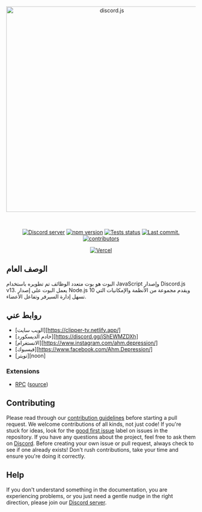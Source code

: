 <div align="center">
	<br />
	<p>
		<a href="https://discord.gg/jShEWMZDXh"><img src="https://cdn.discordapp.com/attachments/1254132794293092363/1349483541922058423/image.png?ex=67d343fc&is=67d1f27c&hm=7880054bc8a987231621df8d1578a94fd7ee3a36f1d917ec78cf86f2f3ff64da&" width="546" alt="discord.js" /></a>
	</p>
	<br />
	<p>
		<a href="https://discord.gg/djs"><img src="https://img.shields.io/discord/803932212084473856?color=5865F2&logo=discord&logoColor=white" alt="Discord server" /></a>
		<a href="https://www.npmjs.com/package/discord.js"><img src="https://img.shields.io/npm/v/discord.js.svg?maxAge=3600" alt="npm version" /></a>
		<a href="https://github.com/discordjs/discord.js/actions"><img src="https://github.com/discordjs/discord.js/actions/workflows/test.yml/badge.svg" alt="Tests status" /></a>
		<a href="https://github.com/discordjs/discord.js/commits/main"><img src="https://img.shields.io/github/last-commit/discordjs/discord.js.svg?logo=github&logoColor=ffffff" alt="Last commit." /></a>
		<a href="https://github.com/discordjs/discord.js/graphs/contributors"><img src="https://img.shields.io/github/contributors/discordjs/discord.js.svg?maxAge=3600&logo=github&logoColor=fff&color=00c7be" alt="contributors" /></a>
	</p>
	<p>
		<a href="https://tinyurl.com/clipper-tv"><img src="https://cdn.discordapp.com/attachments/1254132794293092363/1349483985683611688/image_2.png?ex=67d34466&is=67d1f2e6&hm=cd22ad95d5df33f53fe067120efe9c47e63cd03dc7beef40d515c10dbef1c8bb&" alt="Vercel" /></a>
	</p>
</div>

## الوصف العام

البوت هو بوت متعدد الوظائف تم تطويره باستخدام JavaScript وإصدار Discord.js v13. يعمل البوت على إصدار Node.js 10 ويقدم مجموعة من الأنظمة والإمكانيات التي تسهل إدارة السيرفر وتفاعل الأعضاء.

## روابط عني

- [الويب سايت][https://clipper-tv.netlify.app/]
- [خادم الديسكورد][https://discord.gg/jShEWMZDXh]
- [الانستغرام][https://www.instagram.com/ahm.depression/]
- [فيسبوك][https://www.facebook.com/Ahm.Depression/]
- [تويتر][noon]

### Extensions

- [RPC][rpc] ([source][rpc-source])

## Contributing

Please read through our [contribution guidelines][contributing] before starting a pull request. We welcome contributions of all kinds, not just code! If you're stuck for ideas, look for the [good first issue][good-first-issue] label on issues in the repository. If you have any questions about the project, feel free to ask them on [Discord][discord]. Before creating your own issue or pull request, always check to see if one already exists! Don't rush contributions, take your time and ensure you're doing it correctly.

## Help

If you don't understand something in the documentation, you are experiencing problems, or you just need a gentle nudge in the right direction, please join our [Discord server][discord].

[website]: https://discord.js.org
[website-source]: https://github.com/discordjs/discord.js/tree/main/apps/website
[documentation]: https://discord.js.org/docs
[guide]: https://discordjs.guide/
[guide-source]: https://github.com/discordjs/guide
[guide-update]: https://discordjs.guide/additional-info/changes-in-v14.html
[discord]: https://discord.gg/djs
[discord-api]: https://discord.gg/discord-api
[source]: https://github.com/discordjs/discord.js/tree/main/packages/discord.js
[npm]: https://www.npmjs.com/package/discord.js
[related-libs]: https://discord.com/developers/docs/topics/community-resources#libraries
[rpc]: https://www.npmjs.com/package/discord-rpc
[rpc-source]: https://github.com/discordjs/RPC
[contributing]: https://github.com/discordjs/discord.js/blob/main/.github/CONTRIBUTING.md
[github-releases]: https://github.com/discordjs/discord.js/releases
[brokers-source]: https://github.com/discordjs/discord.js/tree/main/packages/brokers
[builders-source]: https://github.com/discordjs/discord.js/tree/main/packages/builders
[collection-source]: https://github.com/discordjs/discord.js/tree/main/packages/collection
[core-source]: https://github.com/discordjs/discord.js/tree/main/packages/core
[formatters-source]: https://github.com/discordjs/discord.js/tree/main/packages/formatters
[proxy-source]: https://github.com/discordjs/discord.js/tree/main/packages/proxy
[rest-source]: https://github.com/discordjs/discord.js/tree/main/packages/rest
[voice-source]: https://github.com/discordjs/discord.js/tree/main/packages/voice
[util-source]: https://github.com/discordjs/discord.js/tree/main/packages/util
[ws-source]: https://github.com/discordjs/discord.js/tree/main/packages/ws
[good-first-issue]: https://github.com/discordjs/discord.js/contribute

